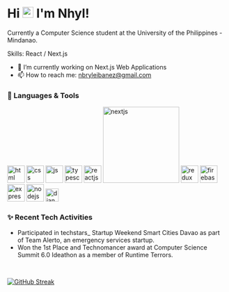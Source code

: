 # Hi <img src="https://media.tenor.com/images/af1b615e4f90567a1328b7c320d3a601/tenor.gif" height="25px"> I'm Nhyl!

Currently a Computer Science student at the University of the Philippines - Mindanao.

Skills: React / Next.js

- 🌱 I’m currently working on Next.js Web Applications
- 📫 How to reach me: nbryleibanez@gmail.com

### 🧰 Languages & Tools

<p align="left">
<img width="40px" alt="html" src="https://img.icons8.com/color/2x/html-5.png" />
<img width="40px" alt="css" src="https://img.icons8.com/color/2x/css3.png" />
<img width="40px" alt="js" src="https://img.icons8.com/color/2x/javascript.png" />
<img width="40px" alt="typescript" src="https://img.icons8.com/color/2x/typescript.png" />
<img width="40px" alt="reactjs" src="https://img.icons8.com/color/2x/react-native.png" />
<img width="175px" alt="nextjs" src="https://img.uxwing.com/wp-content/themes/uxwing/download/brands-social-media/nextjs-icon.svg" />
<img width="40px" alt="redux" src="https://img.icons8.com/color/2x/redux.png" />
<img width="40px" alt="firebase" src="https://img.icons8.com/color/512/google-firebase-console.png" />
<img width="40px" alt="expressjs" src="https://img.icons8.com/ios/2x/express-js.png" />
<img width="40px" alt="nodejs" src="https://img.icons8.com/color/2x/nodejs.png" /> 
<img width="30px" alt="django" src="https://hackr.io/tutorials/django/logo-django.svg?ver=1610114943"/>
<p/>

### ✨ Recent Tech Activities

- Participated in techstars_ Startup Weekend Smart Cities Davao as part of Team Alerto, an emergency services startup.
- Won the 1st Place and Technomancer award at Computer Science Summit 6.0 Ideathon as a member of Runtime Terrors.

<br />

[![GitHub Streak](https://github-readme-streak-stats.herokuapp.com?user=nbryleibanez&theme=transparent&border_radius=10)](https://git.io/streak-stats)
